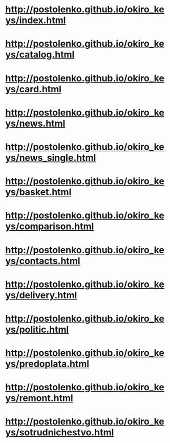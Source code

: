 # http://postolenko.github.io/okiro_keys/index.html
# http://postolenko.github.io/okiro_keys/catalog.html
# http://postolenko.github.io/okiro_keys/card.html
# http://postolenko.github.io/okiro_keys/news.html
# http://postolenko.github.io/okiro_keys/news_single.html
# http://postolenko.github.io/okiro_keys/basket.html
# http://postolenko.github.io/okiro_keys/comparison.html
# http://postolenko.github.io/okiro_keys/contacts.html
# http://postolenko.github.io/okiro_keys/delivery.html
# http://postolenko.github.io/okiro_keys/politic.html
# http://postolenko.github.io/okiro_keys/predoplata.html
# http://postolenko.github.io/okiro_keys/remont.html
# http://postolenko.github.io/okiro_keys/sotrudnichestvo.html